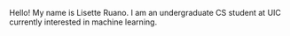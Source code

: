 Hello! My name is Lisette Ruano.
I am an undergraduate CS student at UIC currently
interested in machine learning. 

<!---
lruano23-dot/lruano23-dot is a ✨ special ✨ repository because its `README.md` (this file) appears on your GitHub profile.
You can click the Preview link to take a look at your changes.
--->
